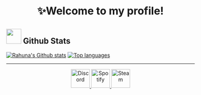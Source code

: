 <h1 align="center">✨Welcome to my profile!</h1>



<h2><a href="#"><img src="https://cdn-icons-png.flaticon.com/512/190/190982.png" width="40px" height="40px"/></a> Github Stats</h2>

<a href="#"><img src="https://github-readme-stats.vercel.app/api?username=raahuna&show_icons=true&theme=synthwave" alt="Rahuna's Github stats"/></a>
<a href="#"><img src="https://github-readme-stats.vercel.app/api/top-langs/?username=raahuna&layout=compact&theme=synthwave" alt="Top languages"/></a>

<hr>

<div align="center">
  <a href="https://discord.com/users/528118080706969600">
    <img src="https://www.freepnglogos.com/uploads/discord-logo-png/concours-discord-cartes-voeux-fortnite-france-6.png" alt="Discord" title="Rahuna#3434" height="50px" width="50px"/>
  </a>

  <a href="https://open.spotify.com/user/lejcpzdfgbenvhorkz35opl4s">
    <img src="https://www.freeiconspng.com/thumbs/spotify-icon/spotify-icon-22.png" alt="Spotify" title="Rahuna" height="50px" width="50px"/>
  </a>

  <a href="https://steamcommunity.com/profiles/76561199217757763">
    <img src="https://upload.wikimedia.org/wikipedia/commons/thumb/c/c6/Breezeicons-apps-48-steam.svg/2048px-Breezeicons-apps-48-steam.svg.png" alt="Steam" title="Rahuna" height="50px" width="50px"/>
  </a>
</div>

<!--
**Raahuna/Raahuna** is a ✨ _special_ ✨ repository because its `README.md` (this file) appears on your GitHub profile.

Here are some ideas to get you started:

- 🔭 I’m currently working on ...
- 🌱 I’m currently learning ...
- 👯 I’m looking to collaborate on ...
- 🤔 I’m looking for help with ...
- 💬 Ask me about ...
- 📫 How to reach me: ...
- 😄 Pronouns: ...
- ⚡ Fun fact: ...
-->
